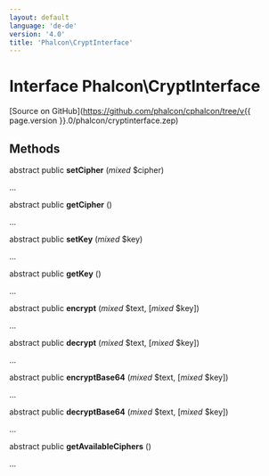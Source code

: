 ```yaml
---
layout: default
language: 'de-de'
version: '4.0'
title: 'Phalcon\CryptInterface'
---
```


# Interface **Phalcon\CryptInterface**

[Source on GitHub](https://github.com/phalcon/cphalcon/tree/v{{ page.version }}.0/phalcon/cryptinterface.zep)

## Methods

abstract public **setCipher** (*mixed* $cipher)

...

abstract public **getCipher** ()

...

abstract public **setKey** (*mixed* $key)

...

abstract public **getKey** ()

...

abstract public **encrypt** (*mixed* $text, [*mixed* $key])

...

abstract public **decrypt** (*mixed* $text, [*mixed* $key])

...

abstract public **encryptBase64** (*mixed* $text, [*mixed* $key])

...

abstract public **decryptBase64** (*mixed* $text, [*mixed* $key])

...

abstract public **getAvailableCiphers** ()

...